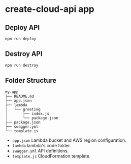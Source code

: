 # create-cloud-api app

## Deploy API

```
npm run deploy
```

## Destroy API

```
npm run destroy
```

## Folder Structure

```
my-app
├── README.md
├── app.json
├── lambda
│   └── greeting
│       ├── index.js
│       └── package.json
├── package.json
├── swagger.yml
└── template.js
```

- `app.json` Lambda bucket and AWS region configuration.
- `lambda` lambda's code folder.
- `swagger.yml` API definitions.
- `template.js` CloudFormation template.
